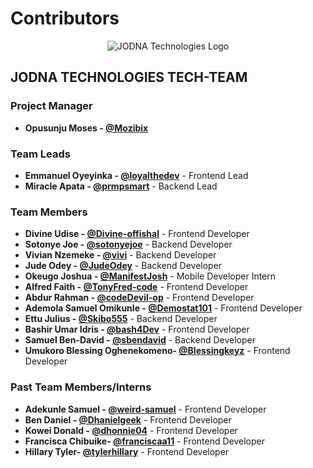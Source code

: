 # Contributors

<p align="center">
  <img src="./assets/jodnalogo.png" alt="JODNA Technologies Logo">
</p>

## JODNA TECHNOLOGIES TECH-TEAM

### Project Manager

- **Opusunju Moses - [@Mozibix](https://github.com/Mozibix)**

### Team Leads

- **Emmanuel Oyeyinka - [@loyalthedev](https://github.com/loyalthedev)** - Frontend Lead
- **Miracle Apata - [@prmpsmart](https://github.com/prmpsmart)** - Backend Lead

### Team Members

- **Divine Udise - [@Divine-offishal](https://github.com/Divine-offishal)** - Frontend Developer
- **Sotonye Joe - [@sotonyejoe](https://github.com/sotonyejoe)** - Backend Developer
- **Vivian Nzemeke - [@vivi](https://github.com/vivinero)** - Backend Developer
- **Jude Odey - [@JudeOdey](https://github.com/odey123)** - Backend Developer
- **Okeugo Joshua - [@ManifestJosh](https://github.com/ManifestJosh)** - Mobile Developer Intern
- **Alfred Faith - [@TonyFred-code](https://github.com/TonyFred-code/)** - Frontend Developer
- **Abdur Rahman - [@codeDevil-op](https://github.com/codeDevil-op)** - Frontend Developer
- **Ademola Samuel Omikunle - [@Demostat101](https://github.com/Demostat101)** - Frontend Developer
- **Ettu Julius - [@Skibo555](https://github.com/Skibo555)** - Backend Developer
- **Bashir Umar Idris - [@bash4Dev](https://github.com/bash4dev)** - Frontend Developer
- **Samuel Ben-David - [@sbendavid](https://github.com/sbendavid)** - Backend Developer
- **Umukoro Blessing Oghenekomeno- [@Blessingkeyz](https://github.com/blessingkeyz)** - Frontend Developer
###

### Past Team Members/Interns

- **Adekunle Samuel - [@weird-samuel](https://github.com/weird-samuel)** - Frontend Developer
- **Ben Daniel - [@Dhanielgeek](https://github.com/Dhanielgeek)** - Frontend Developer
- **Kowei Donald - [@dhonnie04](https://github.com/dhonnie04)** - Frontend Developer
- **Francisca Chibuike- [@franciscaa11](https://github.com/franciscaa11)** - Frontend Developer
- **Hillary Tyler- [@tylerhillary](https://github.com/tylerhillary)** - Frontend Developer
